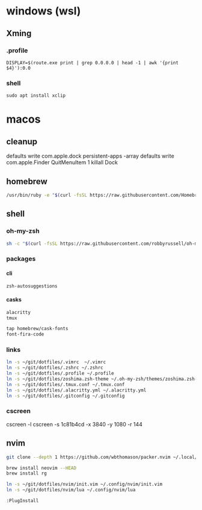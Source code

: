 # windows (wsl)
## Xming
### .profile
```
DISPLAY=$(route.exe print | grep 0.0.0.0 | head -1 | awk '{print $4}'):0.0
```

### shell
```
sudo apt install xclip
```

# macos
## cleanup
defaults write com.apple.dock persistent-apps -array
defaults write com.apple.Finder QuitMenuItem 1
killall Dock

## homebrew
```sh
/usr/bin/ruby -e "$(curl -fsSL https://raw.githubusercontent.com/Homebrew/install/master/install)"
```

## shell
### oh-my-zsh
```sh
sh -c "$(curl -fsSL https://raw.githubusercontent.com/robbyrussell/oh-my-zsh/master/tools/install.sh)"
```

### packages
#### cli
```sh
zsh-autosuggestions
```

#### casks
```sh
alacritty
tmux
```

```sh
tap homebrew/cask-fonts
font-fira-code
```

### links
```sh
ln -s ~/git/dotfiles/.vimrc  ~/.vimrc
ln -s ~/git/dotfiles/.zshrc ~/.zshrc
ln -s ~/git/dotfiles/.profile ~/.profile
ln -s ~/git/dotfiles/zoshima.zsh-theme ~/.oh-my-zsh/themes/zoshima.zsh-theme
ln -s ~/git/dotfiles/.tmux.conf ~/.tmux.conf
ln -s ~/git/dotfiles/.alacritty.yml ~/.alacritty.yml
ln -s ~/git/dotfiles/.gitconfig ~/.gitconfig
```

### cscreen
cscreen -l
cscreen -s 1c81b4cd -x 3840 -y 1080 -r 144

## nvim

```sh
git clone --depth 1 https://github.com/wbthomason/packer.nvim ~/.local/share/nvim/site/pack/packer/start/packer.nvim
```

```sh
brew install neovim --HEAD
brew install rg
```

```sh
ln -s ~/git/dotfiles/nvim/init.vim ~/.config/nvim/init.vim 
ln -s ~/git/dotfiles/nvim/lua ~/.config/nvim/lua
```

```
:PlugInstall
```
